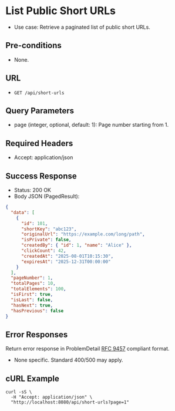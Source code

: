 # List Public Short URLs

- Use case: Retrieve a paginated list of public short URLs.

## Pre-conditions
- None.

## URL
- `GET /api/short-urls`

## Query Parameters
- page (integer, optional, default: 1): Page number starting from 1.

## Required Headers
- Accept: application/json

## Success Response
- Status: 200 OK
- Body JSON (PagedResult<ShortUrlDto>):
```json
{
  "data": [
    {
      "id": 101,
      "shortKey": "abc123",
      "originalUrl": "https://example.com/long/path",
      "isPrivate": false,
      "createdBy": { "id": 1, "name": "Alice" },
      "clickCount": 42,
      "createdAt": "2025-08-01T10:15:30",
      "expiresAt": "2025-12-31T00:00:00"
    }
  ],
  "pageNumber": 1,
  "totalPages": 10,
  "totalElements": 100,
  "isFirst": true,
  "isLast": false,
  "hasNext": true,
  "hasPrevious": false
}
```

## Error Responses
Return error response in ProblemDetail [RFC 9457](https://datatracker.ietf.org/doc/html/rfc9457) compliant format.

- None specific. Standard 400/500 may apply.


## cURL Example
```shell
curl -sS \
  -H "Accept: application/json" \
  "http://localhost:8080/api/short-urls?page=1"
```
